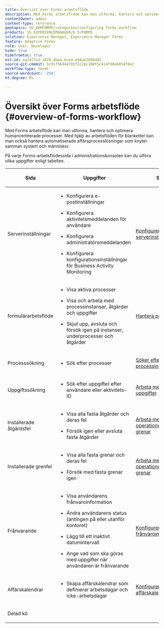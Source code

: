 ```yaml
---
title: Översikt över Forms arbetsflöde
description: Med Forms arbetsflöde kan man utforma, hantera och optimera humancentrerade processer. Med hjälp av arbetsflöden för blanketter kan man också hantera automatiserade affärsprocesslösningar som knyter samman system och människor.
contentOwner: admin
content-type: reference
geptopics: SG_AEMFORMS/categories/configuring_forms_workflow
products: SG_EXPERIENCEMANAGER/6.5/FORMS
solution: Experience Manager, Experience Manager Forms
feature: Adaptive Forms
role: User, Developer
hide: true
hidefromtoc: true
exl-id: aa2477a3-3870-4ba4-bcea-e94ae2d06d02
source-git-commit: bc91f56d447d1f2c26c160f5c414fd0e6054f84c
workflow-type: tm+mt
source-wordcount: '254'
ht-degree: 0%

---
```


# Översikt över Forms arbetsflöde {#overview-of-forms-workflow}

Med Forms arbetsflöde kan man utforma, hantera och optimera humancentrerade processer. Med hjälp av arbetsflöden för blanketter kan man också hantera automatiserade affärsprocesslösningar som knyter samman system och människor.

På varje Forms-arbetsflödessida i administrationskonsolen kan du utföra olika uppgifter enligt tabellen.

<table>
 <thead>
  <tr>
   <th><p>Sida</p></th>
   <th><p>Uppgifter</p></th>
   <th><p>Se</p></th>
  </tr>
 </thead>
 <tbody>
  <tr>
   <td><p>Serverinställningar</p></td>
   <td>
    <ul>
     <li><p>Konfigurera e-postinställningar</p></li>
     <li><p>Konfigurera aktivitetsmeddelanden för användare</p></li>
     <li><p>Konfigurera administratörsmeddelanden</p></li>
     <li><p>Konfigurera konfigurationsinställningar för Business Activity Monitoring </p></li>
    </ul></td>
   <td><p><a href="/help/forms/using/admin-help/configuring-server-settings.md#configuring-server-settings">Konfigurerar serverinställningar</a></p></td>
  </tr>
  <tr>
   <td><p>formulärarbetsflöde</p></td>
   <td>
    <ul>
     <li><p>Visa aktiva processer</p></li>
     <li><p>Visa och arbeta med processinstanser, åtgärder och uppgifter</p></li>
     <li><p>Skjut upp, avsluta och försök igen på instanser, underprocesser och åtgärder</p></li>
    </ul></td>
   <td><p><a href="/help/forms/using/admin-help/processes.md#managing-processes">Hantera processer</a></p></td>
  </tr>
  <tr>
   <td><p>Processsökning</p></td>
   <td>
    <ul>
     <li><p>Sök efter processer</p></li>
    </ul></td>
   <td><p><a href="/help/forms/using/admin-help/searching-process-instances.md#searching-for-process-instances">Söker efter processinstanser</a></p></td>
  </tr>
  <tr>
   <td><p>Uppgiftssökning</p></td>
   <td>
    <ul>
     <li><p>Sök efter uppgifter efter användare eller aktivitets-ID</p></li>
    </ul></td>
   <td><p><a href="/help/forms/using/admin-help/tasks.md#working-with-tasks">Arbeta med uppgifter</a></p></td>
  </tr>
  <tr>
   <td><p>Installerade åtgärdsfel</p></td>
   <td>
    <ul>
     <li><p>Visa alla fasta åtgärder och deras fel</p></li>
     <li><p>Försök igen eller avsluta fasta åtgärder</p></li>
    </ul></td>
   <td><p><a href="/help/forms/using/admin-help/stalled-operations-branches.md#working-with-stalled-operations-and-branches">Arbeta med fasta operationer och grenar</a></p></td>
  </tr>
  <tr>
   <td><p>Installerade grenfel</p></td>
   <td>
    <ul>
     <li><p>Visa alla fasta grenar och deras fel</p></li>
     <li><p>Försök med fasta grenar igen</p></li>
    </ul></td>
   <td><p><a href="/help/forms/using/admin-help/stalled-operations-branches.md#working-with-stalled-operations-and-branches">Arbeta med fasta operationer och grenar</a></p></td>
  </tr>
  <tr>
   <td><p>Frånvarande</p></td>
   <td>
    <ul>
     <li><p>Visa användarens frånvaroinformation</p></li>
     <li><p>Ändra användarens status (antingen på eller utanför kontoret)</p></li>
     <li><p>Lägg till ett inaktivt datumintervall </p></li>
     <li><p>Ange vad som ska göras med uppgifter när användaren är frånvarande</p></li>
    </ul></td>
   <td><p><a href="/help/forms/using/admin-help/configuring-out-office-settings.md#configuring-out-of-office-settings">Konfigurerar frånvaroinställningar</a></p></td>
  </tr>
  <tr>
   <td><p>Affärskalendrar</p></td>
   <td>
    <ul>
     <li><p>Skapa affärskalendrar som definierar arbetsdagar och icke-arbetsdagar</p></li>
    </ul></td>
   <td><p><a href="/help/forms/using/admin-help/configuring-business-calendars.md#configuring-business-calendars">Konfigurera affärskalendrar</a></p></td>
  </tr>
  <tr>
   <td><p>Delad kö</p></td>
   <td><p></p></td>
   <td><p></p></td>
  </tr>
 </tbody>
</table>
